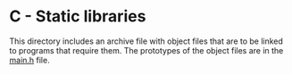 # C - Static libraries

This directory includes an archive file with object files that are to be linked to programs that require them. The prototypes of the object files are in the [main.h](./main.h) file.
